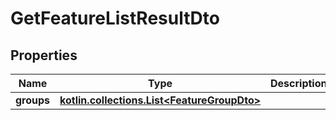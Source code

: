 
# GetFeatureListResultDto

## Properties
Name | Type | Description | Notes
------------ | ------------- | ------------- | -------------
**groups** | [**kotlin.collections.List&lt;FeatureGroupDto&gt;**](FeatureGroupDto.md) |  |  [optional]



